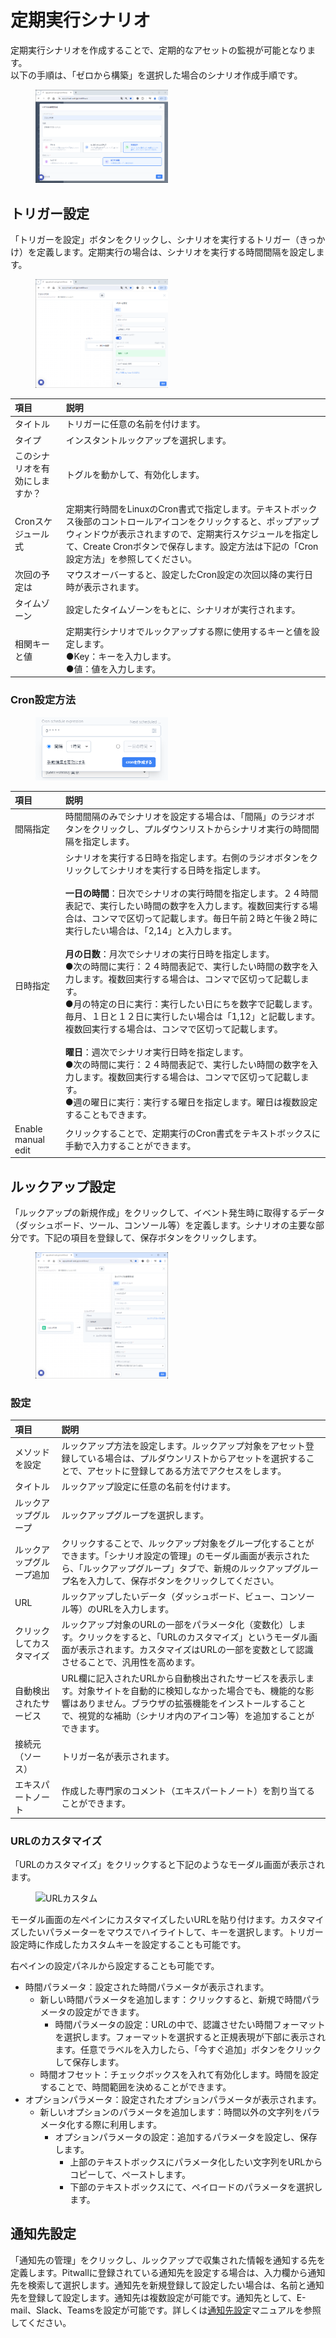 # 定期実行シナリオ
定期実行シナリオを作成することで、定期的なアセットの監視が可能となります。  
以下の手順は、「ゼロから構築」を選択した場合のシナリオ作成手順です。<figure><img src="../../.gitbook/assets/ScheduledScenario_jp.png" width="50%" alt="定期実行シナリオ"></figure>

## トリガー設定
「トリガーを設定」ボタンをクリックし、シナリオを実行するトリガー（きっかけ）を定義します。定期実行の場合は、シナリオを実行する時間間隔を設定します。<figure><img src="../../.gitbook/assets/ScheduledScenarioTriggerSetting_jp.png" width="50%" alt="トリガー設定"></figure>

| 項目                           | 説明  |
|:---                            | :--   |
|タイトル                        |トリガーに任意の名前を付けます。|
|タイプ                          |インスタントルックアップを選択します。|
|このシナリオを有効にしますか？  |トグルを動かして、有効化します。|
|Cronスケジュール式              |定期実行時間をLinuxのCron書式で指定します。テキストボックス後部のコントロールアイコンをクリックすると、ポップアップウィンドウが表示されますので、定期実行スケジュールを指定して、Create Cronボタンで保存します。設定方法は下記の「Cron設定方法」を参照してください。|
|次回の予定は                    |マウスオーバーすると、設定したCron設定の次回以降の実行日時が表示されます。|
|タイムゾーン                    |設定したタイムゾーンをもとに、シナリオが実行されます。|
|相関キーと値                    |定期実行シナリオでルックアップする際に使用するキーと値を設定します。<br>●Key：キーを入力します。<br>●値：値を入力します。|

### Cron設定方法
<figure><img src="../../.gitbook/assets/Scheduled_Scenario_Cron_Creation_jp.png" width="50%" alt="トリガー設定"></figure>

| 項目               | 説明  |
|:---                | :--   |
|間隔指定            |時間間隔のみでシナリオを設定する場合は、「間隔」のラジオボタンをクリックし、プルダウンリストからシナリオ実行の時間間隔を指定します。
|日時指定            |シナリオを実行する日時を指定します。右側のラジオボタンをクリックしてシナリオを実行する日時を指定します。<br><br>**一日の時間**：日次でシナリオの実行時間を指定します。２４時間表記で、実行したい時間の数字を入力します。複数回実行する場合は、コンマで区切って記載します。毎日午前２時と午後２時に実行したい場合は、「2,14」と入力します。 <br> <br>  **月の日数**：月次でシナリオの実行日時を指定します。<br>●次の時間に実行：２４時間表記で、実行したい時間の数字を入力します。複数回実行する場合は、コンマで区切って記載します。<br>●月の特定の日に実行：実行したい日にちを数字で記載します。毎月、１日と１２日に実行したい場合は「1,12」と記載します。複数回実行する場合は、コンマで区切って記載します。<br><br> **曜日**：週次でシナリオ実行日時を指定します。<br>●次の時間に実行：２４時間表記で、実行したい時間の数字を入力します。複数回実行する場合は、コンマで区切って記載します。<br>●週の曜日に実行：実行する曜日を指定します。曜日は複数設定することもできます。
|Enable manual edit  |クリックすることで、定期実行のCron書式をテキストボックスに手動で入力することができます。

## ルックアップ設定
「ルックアップの新規作成」をクリックして、イベント発生時に取得するデータ（ダッシュボード、ツール、コンソール等）を定義します。シナリオの主要な部分です。下記の項目を登録して、保存ボタンをクリックします。<figure><img src="../../.gitbook/assets/Lookupconfig_jp.png" width="50%" alt="ルックアップ設定"></figure>
### 設定
| 項目                     | 説明  |
|:---                      | :--   |
|メソッドを設定            |ルックアップ方法を設定します。ルックアップ対象をアセット登録している場合は、プルダウンリストからアセットを選択することで、アセットに登録してある方法でアクセスをします。
|タイトル                  |ルックアップ設定に任意の名前を付けます。
|ルックアップグループ      |ルックアップグループを選択します。
|ルックアップグループ追加  |クリックすることで、ルックアップ対象をグループ化することができます。「シナリオ設定の管理」のモーダル画面が表示されたら、「ルックアップグループ」タブで、新規のルックアップグループ名を入力して、保存ボタンをクリックしてください。
|URL                       |ルックアップしたいデータ（ダッシュボード、ビュー、コンソール等）のURLを入力します。
|クリックしてカスタマイズ  |ルックアップ対象のURLの一部をパラメータ化（変数化）します。クリックをすると、「URLのカスタマイズ」というモーダル画面が表示されます。カスタマイズはURLの一部を変数として認識させることで、汎用性を高めます。
|自動検出されたサービス    |URL欄に記入されたURLから自動検出されたサービスを表示します。対象サイトを自動的に検知しなかった場合でも、機能的な影響はありません。ブラウザの拡張機能をインストールすることで、視覚的な補助（シナリオ内のアイコン等）を追加することができます。
|接続元（ソース）          |トリガー名が表示されます。
|エキスパートノート        |作成した専門家のコメント（エキスパートノート）を割り当てることができます。
  
### URLのカスタマイズ
「URLのカスタマイズ」をクリックすると下記のようなモーダル画面が表示されます。<figure><img src="../../.gitbook/assets/URL_Customize_jp.png" width="50%" alt="URLカスタム"></figure>
モーダル画面の左ペインにカスタマイズしたいURLを貼り付けます。カスタマイズしたいパラメーターをマウスでハイライトして、キーを選択します。トリガー設定時に作成したカスタムキーを設定することも可能です。  
  
右ペインの設定パネルから設定することも可能です。
- 時間パラメータ：設定された時間パラメータが表示されます。
    - 新しい時間パラメータを追加します：クリックすると、新規で時間パラメータの設定ができます。
        - 時間パラメータの設定：URLの中で、認識させたい時間フォーマットを選択します。フォーマットを選択すると正規表現が下部に表示されます。任意でラベルを入力したら、「今すぐ追加」ボタンをクリックして保存します。
    - 時間オフセット：チェックボックスを入れて有効化します。時間を設定することで、時間範囲を決めることができます。
- オプションパラメータ：設定されたオプションパラメータが表示されます。
    - 新しいオプションのパラメータを追加します：時間以外の文字列をパラメータ化する際に利用します。
        - オプションパラメータの設定：追加するパラメータを設定し、保存します。
            - 上部のテキストボックスにパラメータ化したい文字列をURLからコピーして、ペーストします。
            - 下部のテキストボックスにて、ペイロードのパラメータを選択します。
## 通知先設定
「通知先の管理」をクリックし、ルックアップで収集された情報を通知する先を定義します。Pitwallに登録されている通知先を設定する場合は、入力欄から通知先を検索して選択します。通知先を新規登録して設定したい場合は、名前と通知先を登録して設定します。通知先は複数設定が可能です。通知先として、E-mail、Slack、Teamsを設定が可能です。詳しくは[通知先設定](tutorial-get-started/studio/recipient-settings.md)マニュアルを参照してください。